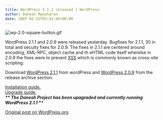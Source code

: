 ```yaml
---
title: WordPress 2.1.1 released | WordPress
author: Danesh Manoharan
date: 2007-02-22T03:41:46+00:00
---
```

![wp-2.0-square-button.gif](/wp-content/uploads/2007/02/wp-20-square-button.gif "wp-2.0-square-button.gif")

WordPress 2.1.1 and 2.0.9 were released yesterday. Bugfixes for 2.1.1, 30 in total and secuity fixes for 2.0.9. The fixes in 2.1.1 are centered around encoding, XML-RPC, object cache and th eHTML code itself wherelse in 2.0.9 the fixes were to prevent [XSS][2] which is commonly known as cross-site scripting.

Download [WordPress 2.1.1][3] from wordPress and [WordPress 2.0.9][4] from the release archive section.

[Installation guide.][5]  
[Upgrade guide.][6]  
_**\*\* The Danesh Project has been upagraded and currently running WordPress 2.1.1 \*\***_

[Original post on WordPress.org][7]

 [1]: /wp-content/uploads/2007/02/wp-20-square-button.gif "wp-2.0-square-button.gif"
 [2]: http://en.wikipedia.org/wiki/Cross_site_scripting
 [3]: http://wordpress.org/download/
 [4]: http://wordpress.org/download/release-archive/
 [5]: http://codex.wordpress.org/Installing_WordPress
 [6]: http://codex.wordpress.org/Upgrading_WordPress
 [7]: http://wordpress.org/development/2007/02/new-releases/